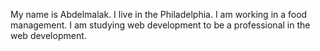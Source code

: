 My name is Abdelmalak. I live in the Philadelphia. 
I am working in a food management. I am studying web development to be a professional in the web development.


